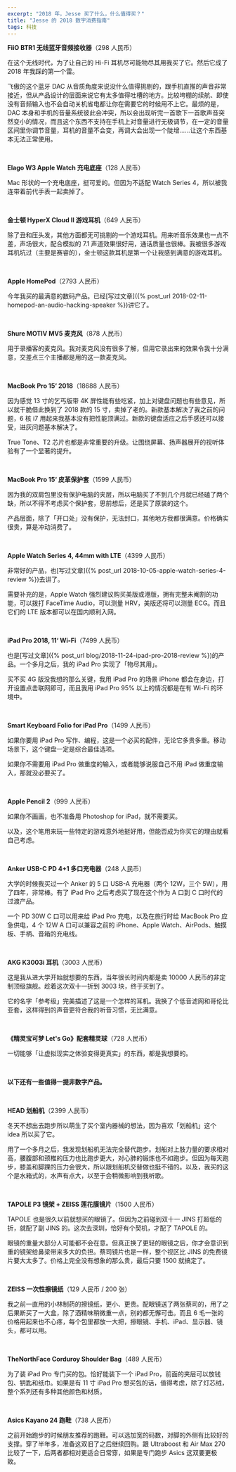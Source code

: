 ```yaml
---
excerpt: "2018 年，Jesse 买了什么，什么值得买？"
title: "Jesse 的 2018 数字消费指南"
tags: 科技
---
```


**FiiO BTR1 无线蓝牙音频接收器**（298 人民币）

在这个无线时代，为了让自己的 Hi-Fi 耳机尽可能物尽其用我买了它。然后它成了 2018 年我踩的第一个雷。

飞傲的这个蓝牙 DAC 从音质角度来说没什么值得挑剔的，跟手机直推的声音非常接近，但从产品设计的层面来说它有太多值得吐槽的地方。比较垮棚的续航、即使没有音频输入也不会自动关机省电都让你在需要它的时候用不上它。最烦的是，DAC 本身和手机的音量系统彼此会冲突，所以会出现听完一首歌下一首歌声音突然变小的情况，而且这个东西不支持在手机上对音量进行无极调节，在一定的音量区间里你调节音量，耳机的音量不会变，再调大会出现一个陡增……让这个东西基本无法正常使用。

<br>

**Elago W3 Apple Watch 充电底座**（128 人民币）

Mac 形状的一个充电底座，挺可爱的。但因为不适配 Watch Series 4，所以被我连带着前代手表一起卖掉了。

<br>

**金士顿 HyperX Cloud II 游戏耳机**（649 人民币）

除了丑和压头发，其他方面都无可挑剔的一个游戏耳机。用来听音乐效果也一点不差，声场很大，配合模拟的 7.1 声道效果很好用，通话质量也很棒。我被很多游戏耳机坑过（主要是赛睿的），金士顿这款耳机是第一个让我感到满意的游戏耳机。

<br>

**Apple HomePod**（2793 人民币）

今年我买的最满意的数码产品。已经[写过文章]({% post_url 2018-02-11-homepod-an-audio-hacking-speaker %})讲它了。

<br>

**Shure MOTIV MV5 麦克风**（878 人民币）

用于录播客的麦克风。我对麦克风没有很多了解，但用它录出来的效果令我十分满意，交差点三个主播都是用的这一款麦克风。

<br>

**MacBook Pro 15‘ 2018**（18688 人民币）

因为感觉 13 寸的乞丐版带 4K 屏性能有些吃紧，加上对键盘问题也有些意见，所以就干脆借此换到了 2018 款的 15 寸，卖掉了老的。新款基本解决了我之前的问题，6 核 i7 用起来我基本没有把性能顶满过。新款的键盘适应之后手感还可以接受，进灰问题基本解决了。

True Tone、T2 芯片也都是非常重要的升级。让围绕屏幕、扬声器展开的视听体验有了一个显著的提升。

<br>

**MacBook Pro 15‘ 皮革保护套**（1599 人民币）

因为我的双肩包里没有保护电脑的夹层，所以电脑买了不到几个月就已经磕了两个缺，所以不得不考虑买个保护套，思前想后，还是买了原装的这个。

产品层面，除了「开口处」没有保护，无法封口，其他地方我都很满意。价格确实很贵，算是冲动消费了。

<br>

**Apple Watch Series 4, 44mm with LTE**（4399 人民币）

非常好的产品，也[写过文章]({% post_url 2018-10-05-apple-watch-series-4-review %})去讲了。

需要补充的是，Apple Watch 强烈建议购买美版或港版，拥有完整未阉割的功能，可以拨打 FaceTime Audio，可以测量 HRV，美版还将可以测量 ECG。而且它们的 LTE 版本都可以在国内顺利入网。

<br>

**iPad Pro 2018, 11‘ Wi-Fi**（7499 人民币）

也是[写过文章]({% post_url blog/2018-11-24-ipad-pro-2018-review %})的产品。一个多月之后，我的 iPad Pro 实现了「物尽其用」。

买不买 4G 版没我想的那么关键，我用 iPad Pro 的场景 iPhone 都会在身边，打开设置点击联网即可，而且我用 iPad Pro 95% 以上的情况都是在有 Wi-Fi 的环境中。

<br>

**Smart Keyboard Folio for iPad Pro**（1499 人民币）

如果你要用 iPad Pro 写作、编程，这是一个必买的配件，无论它多贵多重。移动场景下，这个键盘一定是综合最佳选项。

如果你不需要用 iPad Pro 做重度的输入，或者能够说服自己不用 iPad 做重度输入，那就没必要买了。

<br>

**Apple Pencil 2**（999 人民币）

如果你不画画，也不准备用 Photoshop for iPad，就不需要买。

以及，这个笔用来玩一些特定的游戏意外地挺好用，但能否成为你买它的理由就看自己考虑。

<br>

**Anker USB-C PD 4+1 多口充电器**（248 人民币）

大学的时候我买过一个 Anker 的 5 口 USB-A 充电器（两个 12W，三个 5W），用了四年，非常棒。有了 iPad Pro 之后考虑买了现在这个作为 A 口到 C 口时代的过渡产品。

一个 PD 30W C 口可以用来给 iPad Pro 充电，以及在旅行时给 MacBook Pro 应急供电，4 个 12W A 口可以兼容之前的 iPhone、Apple Watch、AirPods、触摸板、手柄、音箱的充电线。

<br>

**AKG K3003i 耳机**（3003 人民币）

这是我从进大学开始就想要的东西，当年很长时间内都是卖 10000 人民币的非定制顶级旗舰。趁着这次双十一折到 3003 块，终于买到了。

它的名字「参考级」完美描述了这是一个怎样的耳机。我换了个低音滤网和哥伦比亚套，这样得到的声音更符合我的听音习惯，无比满意。

<br>

**《精灵宝可梦 Let's Go》配套精灵球**（728 人民币）

一切能够「让虚拟现实之体验变得更真实」的东西，都是我想要的。

<br>

**以下还有一些值得一提非数字产品。**

<br>

**HEAD 划船机**（2399 人民币）

冬天不想出去跑步所以萌生了买个室内器械的想法，因为喜欢「划船机」这个 idea 所以买了它。

用了一个多月之后，我发现划船机无法完全替代跑步。划船对上肢力量的要求相对高，腰腹部和颈椎的压力也比跑步更大，对心肺的锻炼也不如跑步。但因为每天跑步，膝盖和脚踝的压力会很大，所以跟划船机交替做也挺不错的。以及，我买的这个是水箱式的，水声有点大，以至于会稍微影响到我听歌。

<br>

**TAPOLE P3 镜架 + ZEISS 莲花膜镜片**（1500 人民币）

TAPOLE 也是很久以前就想买的眼镜了。但因为之前碰到双十一 JINS 打超低的折，就配了副 JINS 的。这次去深圳，恰好有个契机，才配了 TAPOLE 的。

眼镜的重量大部分人可能都不会在意。但真正换了更轻的眼镜之后，你才会意识到重的镜架给鼻梁带来多大的负担。蔡司镜片也是一样，整个视区比 JINS 的免费镜片要大太多了。价格上完全没有想象的那么贵，最后只要 1500 就搞定了。

<br>

**ZEISS 一次性擦镜纸**（129 人民币 / 200 张）

我之前一直用的小林制药的擦镜纸，更小、更贵。配眼镜送了两张蔡司的，用了之后果断买了一大盒，除了酒精味稍微重一点，别的都无懈可击。而且 6 毛一张的价格用起来也不心疼，每个包里都放一大把，擦眼镜、手机、iPad、显示器、镜头，都可以用。

<br>

**TheNorthFace Corduroy Shoulder Bag**（489 人民币）

为了装 iPad Pro 专门买的包。恰好能装下一个 iPad Pro，前面的夹层可以放钱包、钥匙和纸巾。如果是有 11 寸 iPad Pro 想买包的话，值得考虑，除了灯芯绒，整个系列还有多种其他颜色和材质。

<br>

**Asics Kayano 24 跑鞋**（738 人民币）

之前开始跑步的时候朋友推荐的跑鞋。可以选加宽的码数，对脚的外侧有比较好的支撑。穿了半年多，准备这双旧了之后继续回购。跟 Ultraboost 和 Air Max 270 比较了一下，后两者都相对更适合日常穿，如果是专门跑步 Asics 这双要更极致。